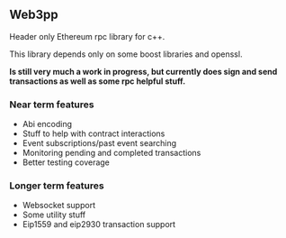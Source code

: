 ## Web3pp

Header only Ethereum rpc library for c++.

This library depends only on some boost libraries and openssl.

**Is still very much a work in progress, but currently does sign and send transactions as well as some rpc helpful stuff.**

### Near term features

* Abi encoding
* Stuff to help with contract interactions
* Event subscriptions/past event searching
* Monitoring pending and completed transactions
* Better testing coverage

### Longer term features

* Websocket support
* Some utility stuff
* Eip1559 and eip2930 transaction support
